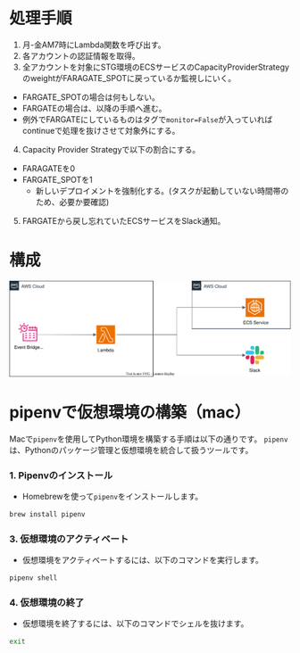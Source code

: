 # 処理手順
1. 月-金AM7時にLambda関数を呼び出す。
2. 各アカウントの認証情報を取得。
3. 全アカウントを対象にSTG環境のECSサービスのCapacityProviderStrategyのweightがFARAGATE_SPOTに戻っているか監視しにいく。
  - FARGATE_SPOTの場合は何もしない。
  - FARGATEの場合は、以降の手順へ進む。
  - 例外でFARGATEにしているものはタグで`monitor=False`が入っていればcontinueで処理を抜けさせて対象外にする。
4. Capacity Provider Strategyで以下の割合にする。
  - FARAGATEを0
  - FARGATE_SPOTを1
    - 新しいデプロイメントを強制化する。(タスクが起動していない時間帯のため、必要か要確認)
5. FARGATEから戻し忘れていたECSサービスをSlack通知。

# 構成
![構成](monitor-ecs-capacity-provider.svg)

# pipenvで仮想環境の構築（mac）

Macで`pipenv`を使用してPython環境を構築する手順は以下の通りです。
`pipenv`は、Pythonのパッケージ管理と仮想環境を統合して扱うツールです。

### 1. Pipenvのインストール
- Homebrewを使って`pipenv`をインストールします。

```bash
brew install pipenv

```

### 3. 仮想環境のアクティベート
- 仮想環境をアクティベートするには、以下のコマンドを実行します。

```bash
pipenv shell

```

### 4. 仮想環境の終了
- 仮想環境を終了するには、以下のコマンドでシェルを抜けます。

```bash
exit

```
